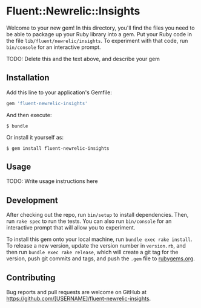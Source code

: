 # Fluent::Newrelic::Insights

Welcome to your new gem! In this directory, you'll find the files you need to be able to package up your Ruby library into a gem. Put your Ruby code in the file `lib/fluent/newrelic/insights`. To experiment with that code, run `bin/console` for an interactive prompt.

TODO: Delete this and the text above, and describe your gem

## Installation

Add this line to your application's Gemfile:

```ruby
gem 'fluent-newrelic-insights'
```

And then execute:

    $ bundle

Or install it yourself as:

    $ gem install fluent-newrelic-insights

## Usage

TODO: Write usage instructions here

## Development

After checking out the repo, run `bin/setup` to install dependencies. Then, run `rake spec` to run the tests. You can also run `bin/console` for an interactive prompt that will allow you to experiment.

To install this gem onto your local machine, run `bundle exec rake install`. To release a new version, update the version number in `version.rb`, and then run `bundle exec rake release`, which will create a git tag for the version, push git commits and tags, and push the `.gem` file to [rubygems.org](https://rubygems.org).

## Contributing

Bug reports and pull requests are welcome on GitHub at https://github.com/[USERNAME]/fluent-newrelic-insights.


